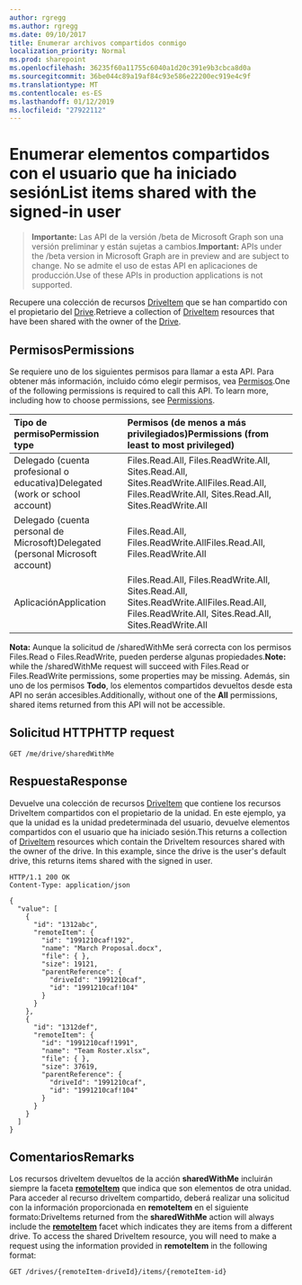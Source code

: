 ```yaml
---
author: rgregg
ms.author: rgregg
ms.date: 09/10/2017
title: Enumerar archivos compartidos conmigo
localization_priority: Normal
ms.prod: sharepoint
ms.openlocfilehash: 36235f60a11755c6040a1d20c391e9b3cbca8d0a
ms.sourcegitcommit: 36be044c89a19af84c93e586e22200ec919e4c9f
ms.translationtype: MT
ms.contentlocale: es-ES
ms.lasthandoff: 01/12/2019
ms.locfileid: "27922112"
---
```

# <a name="list-items-shared-with-the-signed-in-user"></a><span data-ttu-id="937ea-102">Enumerar elementos compartidos con el usuario que ha iniciado sesión</span><span class="sxs-lookup"><span data-stu-id="937ea-102">List items shared with the signed-in user</span></span>

> <span data-ttu-id="937ea-103">**Importante:** Las API de la versión /beta de Microsoft Graph son una versión preliminar y están sujetas a cambios.</span><span class="sxs-lookup"><span data-stu-id="937ea-103">**Important:** APIs under the /beta version in Microsoft Graph are in preview and are subject to change.</span></span> <span data-ttu-id="937ea-104">No se admite el uso de estas API en aplicaciones de producción.</span><span class="sxs-lookup"><span data-stu-id="937ea-104">Use of these APIs in production applications is not supported.</span></span>

<span data-ttu-id="937ea-105">Recupere una colección de recursos [DriveItem](../resources/driveitem.md) que se han compartido con el propietario del [Drive](../resources/drive.md).</span><span class="sxs-lookup"><span data-stu-id="937ea-105">Retrieve a collection of [DriveItem](../resources/driveitem.md) resources that have been shared with the owner of the [Drive](../resources/drive.md).</span></span>

## <a name="permissions"></a><span data-ttu-id="937ea-106">Permisos</span><span class="sxs-lookup"><span data-stu-id="937ea-106">Permissions</span></span>

<span data-ttu-id="937ea-p102">Se requiere uno de los siguientes permisos para llamar a esta API. Para obtener más información, incluido cómo elegir permisos, vea [Permisos](/graph/permissions-reference).</span><span class="sxs-lookup"><span data-stu-id="937ea-p102">One of the following permissions is required to call this API. To learn more, including how to choose permissions, see [Permissions](/graph/permissions-reference).</span></span>

|<span data-ttu-id="937ea-109">Tipo de permiso</span><span class="sxs-lookup"><span data-stu-id="937ea-109">Permission type</span></span>      | <span data-ttu-id="937ea-110">Permisos (de menos a más privilegiados)</span><span class="sxs-lookup"><span data-stu-id="937ea-110">Permissions (from least to most privileged)</span></span>              |
|:--------------------|:---------------------------------------------------------|
|<span data-ttu-id="937ea-111">Delegado (cuenta profesional o educativa)</span><span class="sxs-lookup"><span data-stu-id="937ea-111">Delegated (work or school account)</span></span> | <span data-ttu-id="937ea-112">Files.Read.All, Files.ReadWrite.All, Sites.Read.All, Sites.ReadWrite.All</span><span class="sxs-lookup"><span data-stu-id="937ea-112">Files.Read.All, Files.ReadWrite.All, Sites.Read.All, Sites.ReadWrite.All</span></span>    |
|<span data-ttu-id="937ea-113">Delegado (cuenta personal de Microsoft)</span><span class="sxs-lookup"><span data-stu-id="937ea-113">Delegated (personal Microsoft account)</span></span> | <span data-ttu-id="937ea-114">Files.Read.All, Files.ReadWrite.All</span><span class="sxs-lookup"><span data-stu-id="937ea-114">Files.Read.All, Files.ReadWrite.All</span></span>    |
|<span data-ttu-id="937ea-115">Aplicación</span><span class="sxs-lookup"><span data-stu-id="937ea-115">Application</span></span> | <span data-ttu-id="937ea-116">Files.Read.All, Files.ReadWrite.All, Sites.Read.All, Sites.ReadWrite.All</span><span class="sxs-lookup"><span data-stu-id="937ea-116">Files.Read.All, Files.ReadWrite.All, Sites.Read.All, Sites.ReadWrite.All</span></span> |

<span data-ttu-id="937ea-117">**Nota:** Aunque la solicitud de /sharedWithMe será correcta con los permisos Files.Read o Files.ReadWrite, pueden perderse algunas propiedades.</span><span class="sxs-lookup"><span data-stu-id="937ea-117">**Note:** while the /sharedWithMe request will succeed with Files.Read or Files.ReadWrite permissions, some properties may be missing.</span></span>
<span data-ttu-id="937ea-118">Además, sin uno de los permisos **Todo**, los elementos compartidos devueltos desde esta API no serán accesibles.</span><span class="sxs-lookup"><span data-stu-id="937ea-118">Additionally, without one of the  **All** permissions, shared items returned from this API will not be accessible.</span></span>

## <a name="http-request"></a><span data-ttu-id="937ea-119">Solicitud HTTP</span><span class="sxs-lookup"><span data-stu-id="937ea-119">HTTP request</span></span>

<!-- { "blockType": "request", "name": "shared-with-me", "scopes": "files.read", "target": "action" } -->

```http
GET /me/drive/sharedWithMe
```

## <a name="response"></a><span data-ttu-id="937ea-120">Respuesta</span><span class="sxs-lookup"><span data-stu-id="937ea-120">Response</span></span>

<span data-ttu-id="937ea-p104">Devuelve una colección de recursos [DriveItem](../resources/driveitem.md) que contiene los recursos DriveItem compartidos con el propietario de la unidad. En este ejemplo, ya que la unidad es la unidad predeterminada del usuario, devuelve elementos compartidos con el usuario que ha iniciado sesión.</span><span class="sxs-lookup"><span data-stu-id="937ea-p104">This returns a collection of [DriveItem](../resources/driveitem.md) resources which contain the DriveItem resources shared with the owner of the drive. In this example, since the drive is the user's default drive, this returns items shared with the signed in user.</span></span>

<!-- {"blockType": "response", "@odata.type": "Collection(microsoft.graph.driveItem)", "truncated": true} -->

```http
HTTP/1.1 200 OK
Content-Type: application/json

{
  "value": [
    {
      "id": "1312abc",
      "remoteItem": {
        "id": "1991210caf!192",
        "name": "March Proposal.docx",
        "file": { },
        "size": 19121,
        "parentReference": {
          "driveId": "1991210caf",
          "id": "1991210caf!104"
        }
      }
    },
    {
      "id": "1312def",
      "remoteItem": {
        "id": "1991210caf!1991",
        "name": "Team Roster.xlsx",
        "file": { },
        "size": 37619,
        "parentReference": {
          "driveId": "1991210caf",
          "id": "1991210caf!104"
        }
      }
    }
  ]
}
```

## <a name="remarks"></a><span data-ttu-id="937ea-123">Comentarios</span><span class="sxs-lookup"><span data-stu-id="937ea-123">Remarks</span></span>

<span data-ttu-id="937ea-p105">Los recursos driveItem devueltos de la acción **sharedWithMe** incluirán siempre la faceta [**remoteItem**](../resources/remoteitem.md) que indica que son elementos de otra unidad. Para acceder al recurso driveItem compartido, deberá realizar una solicitud con la información proporcionada en **remoteItem** en el siguiente formato:</span><span class="sxs-lookup"><span data-stu-id="937ea-p105">DriveItems returned from the **sharedWithMe** action will always include the [**remoteItem**](../resources/remoteitem.md) facet which indicates they are items from a different drive. To access the shared DriveItem resource, you will need to make a request using the information provided in **remoteItem** in the following format:</span></span>

<!-- { "blockType": "ignored", "name": "drives-get-remoteitem" } -->

```http
GET /drives/{remoteItem-driveId}/items/{remoteItem-id}
```

<!-- {
  "type": "#page.annotation",
  "description": "List the items shared with the owner of a drive.",
  "keywords": "drive,onedrive.drive,default drive",
  "section": "documentation",
  "tocPath": "Sharing/Shared with me"
} -->

